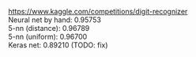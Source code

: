 https://www.kaggle.com/competitions/digit-recognizer  
Neural net by hand: 0.95753  
5-nn (distance): 0.96789  
5-nn (uniform): 0.96700  
Keras net: 0.89210 (TODO: fix)
